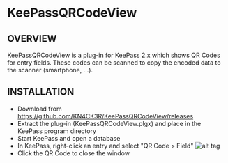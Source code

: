 KeePassQRCodeView
=================================

OVERVIEW
-----
KeePassQRCodeView is a plug-in for KeePass 2.x which shows QR Codes for entry fields. These codes can be scanned to copy the encoded data to the scanner (smartphone, ...).

INSTALLATION
-----
- Download from https://github.com/KN4CK3R/KeePassQRCodeView/releases
- Extract the plug-in (KeePassQRCodeView.plgx) and place in the KeePass 
program directory
- Start KeePass and open a database
- In KeePass, right-click an entry and select "QR Code > Field"
![alt tag](http://abload.de/img/contextmenu16slc.jpg)
- Click the QR Code to close the window
